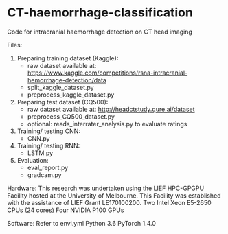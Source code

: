 # CT-haemorrhage-classification

Code for intracranial haemorrhage detection on CT head imaging

Files:
1. Preparing training dataset (Kaggle):
     - raw dataset available at: https://www.kaggle.com/competitions/rsna-intracranial-hemorrhage-detection/data
     - split_kaggle_dataset.py
     - preprocess_kaggle_dataset.py 
2. Preparing test dataset (CQ500):
     - raw dataset available at: http://headctstudy.qure.ai/dataset
     - preprocess_CQ500_dataset.py
     - optional: reads_interrater_analysis.py to evaluate ratings
3. Training/ testing CNN: 
     - CNN.py
4. Training/ testing RNN:
     - LSTM.py
5. Evaluation:
     - eval_report.py
     - gradcam.py

Hardware:
This research was undertaken using the LIEF HPC-GPGPU Facility hosted at the University of Melbourne. This Facility was established with the assistance of LIEF Grant LE170100200. 
Two Intel Xeon E5-2650 CPUs (24 cores)
Four NVIDIA P100 GPUs 

Software:
Refer to envi.yml
Python 3.6
PyTorch 1.4.0

